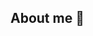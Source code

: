 ## About me 👋

<!--
**ronaldnino/ronaldnino** es un repositorio ✨ _especial_ ✨ `README.md` (este archivo) aparece en su perfil de GitHub.

Here are some ideas to get you started:

- 🔭 Actualmente estoy en búsqueda de trabajo.
- 🌱 Actualmente estoy aprendiendo Terraform, Contenedores, Docker y Kubernetes.
- 👯 Busco colaborar en evangelización para la adopción de la nube.
- 🤔 Estoy búscando ayuda conseguir un empleo.
- 💬 Pregunten sobre temas de nube.
- 📫 Como contactarmen +58 416 4787740.
- ⚡ Megusta la musica clasica.
-->
